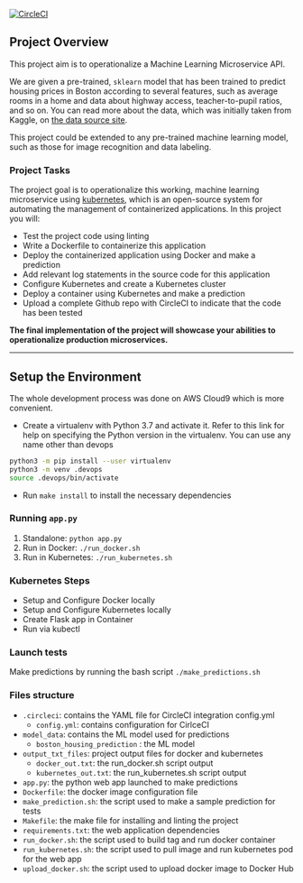 [![CircleCI](https://dl.circleci.com/status-badge/img/gh/awadiagne/SKLearn/tree/master.svg?style=svg)](https://dl.circleci.com/status-badge/redirect/gh/awadiagne/SKLearn/tree/master)

## Project Overview

This project aim is to operationalize a Machine Learning Microservice API. 

We are given a pre-trained, `sklearn` model that has been trained to predict housing prices in Boston according to several features, such as average rooms in a home and data about highway access, teacher-to-pupil ratios, and so on. You can read more about the data, which was initially taken from Kaggle, on [the data source site](https://www.kaggle.com/c/boston-housing). 

This project could be extended to any pre-trained machine learning model, such as those for image recognition and data labeling.

### Project Tasks

The project goal is to operationalize this working, machine learning microservice using [kubernetes](https://kubernetes.io/), which is an open-source system for automating the management of containerized applications. In this project you will:
* Test the project code using linting
* Write a Dockerfile to containerize this application
* Deploy the containerized application using Docker and make a prediction
* Add relevant log statements in the source code for this application
* Configure Kubernetes and create a Kubernetes cluster
* Deploy a container using Kubernetes and make a prediction
* Upload a complete Github repo with CircleCI to indicate that the code has been tested

**The final implementation of the project will showcase your abilities to operationalize production microservices.**

---

## Setup the Environment
The whole development process was done on AWS Cloud9 which is more convenient.

* Create a virtualenv with Python 3.7 and activate it. Refer to this link for help on specifying the Python version in the virtualenv. You can use any name other than devops
```bash
python3 -m pip install --user virtualenv
python3 -m venv .devops
source .devops/bin/activate
```
* Run `make install` to install the necessary dependencies

### Running `app.py`

1. Standalone:  `python app.py`
2. Run in Docker:  `./run_docker.sh`
3. Run in Kubernetes:  `./run_kubernetes.sh`

### Kubernetes Steps

* Setup and Configure Docker locally
* Setup and Configure Kubernetes locally
* Create Flask app in Container
* Run via kubectl

### Launch tests
Make predictions by running the bash script `./make_predictions.sh`

### Files structure
* `.circleci`: contains the YAML file for CircleCI integration config.yml
  * `config.yml`: contains configuration for CirlceCI
* `model_data`: contains the ML model used for predictions
  * `boston_housing_prediction` : the ML model
* `output_txt_files`: project output files for docker and kubernetes
  * `docker_out.txt`: the run_docker.sh script output
  * `kubernetes_out.txt`: the run_kubernetes.sh script output
* `app.py`: the python web app launched to make predictions
* `Dockerfile`: the docker image configuration file
* `make_prediction.sh`: the script used to make a sample prediction for tests
* `Makefile`: the make file for installing and linting the project
* `requirements.txt`: the web application dependencies
* `run_docker.sh`: the script used to build tag and run docker container
* `run_kubernetes.sh`: the script used to pull image and run kubernetes pod for the web app
* `upload_docker.sh`: the script used to upload docker image to Docker Hub
